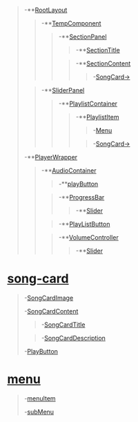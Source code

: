 > -\*\*[RootLayout](./src/presentationals/common/RootLayout.tsx) <br>
>
> > -\*\*[TempComponent](./src/App.tsx)<br>
> >
> > > -\*\*[SectionPanel](./src/presentationals/home/SectionPanel.tsx)<br>
> > >
> > > > -\*\*[SectionTitle](./src/presentationals/common/Section.tsx)<br>
> > >
> > > > -\*\*[SectionContent](./src/presentationals/common/Section.tsx)<br>
> > > >
> > > > > -[SongCard->](#song-card)<br>
>
> > -\*\*[SliderPanel](./src/presentationals/common/SliderPanel.tsx)<br>
> >
> > > -\*\*[PlaylistContainer](./src/containers/home/PlaylistContainer.tsx)<br>
> > >
> > > > -\*\*[PlaylistItem](./src/presentationals/home/PlaylistItem.tsx) <br>
> > > >
> > > > > -[Menu](#menu)<br>
> > > >
> > > > > -[SongCard->](#song-card)<br>
>
> -\*\*[PlayerWrapper](./src/presentationals/player/playerWrapper.tsx)<br>
>
> > -\*\*[AudioContainer](./src/containers/player/AudioContainer.tsx)<br>
> >
> > > -\*\*[playButton](./src/presentationals/player/PlayButton.tsx)<br>
> >
> > > -\*\*[ProgressBar](./src/containers/player/ProgressBar.tsx)<br>
> > >
> > > > -\*\*[Slider](./src/presentationals/player/Slider.tsx)<br>
> >
> > > -\*\*[PlayListButton](./src/presentationals/player/PlayListButton.tsx)<br>
> >
> > > -\*\*[VolumeController](./src/containers/player/VolumeController.tsx)<br>
> > >
> > > > -\*\*[Slider](./src/presentationals/player/Slider.tsx)<br>

# [song-card ](./src/presentationals/common/SongCard.tsx)

> -[SongCardImage](./src/presentationals/common/SongCard.tsx)<br>
>
> -[SongCardContent](./src/presentationals/common/SongCard.tsx)<br>
>
> > -[SongCardTitle](./src/presentationals/common/SongCard.tsx)<br>
>
> > -[SongCardDescription](./src/presentationals/common/SongCard.tsx)<br>
>
> -[PlayButton](./src/presentationals/player/PlayButton.tsx)<br>

# [menu]()

> -[menuItem]()
>
> -[subMenu]()
